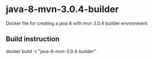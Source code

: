 # java-8-mvn-3.0.4-builder
Docker file for creating a java 8 with mvn 3.0.4 builder environment

## Build instruction
docker build -t "java-8-mvn-3.0.4-builder" .

